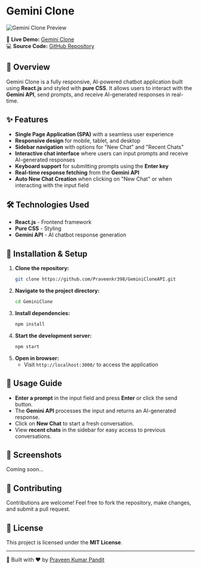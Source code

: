 # Gemini Clone

![Gemini Clone Preview](https://github.com/user-attachments/assets/d1905339-414d-4d7b-af64-356b14417710)

🚀 **Live Demo:** [Gemini Clone](https://igeminiclone.netlify.app/)  
💻 **Source Code:** [GitHub Repository](https://github.com/Praveenkr398/GeminiCloneAPI)

## 📌 Overview
Gemini Clone is a fully responsive, AI-powered chatbot application built using **React.js** and styled with **pure CSS**. It allows users to interact with the **Gemini API**, send prompts, and receive AI-generated responses in real-time.

## ✨ Features
- **Single Page Application (SPA)** with a seamless user experience
- **Responsive design** for mobile, tablet, and desktop
- **Sidebar navigation** with options for "New Chat" and "Recent Chats"
- **Interactive chat interface** where users can input prompts and receive AI-generated responses
- **Keyboard support** for submitting prompts using the **Enter key**
- **Real-time response fetching** from the **Gemini API**
- **Auto New Chat Creation** when clicking on "New Chat" or when interacting with the input field

## 🛠️ Technologies Used
- **React.js** - Frontend framework
- **Pure CSS** - Styling
- **Gemini API** - AI chatbot response generation

## 🚀 Installation & Setup
1. **Clone the repository:**
   ```bash
   git clone https://github.com/Praveenkr398/GeminiCloneAPI.git
   ```
2. **Navigate to the project directory:**
   ```bash
   cd GeminiClone
   ```
3. **Install dependencies:**
   ```bash
   npm install
   ```
4. **Start the development server:**
   ```bash
   npm start
   ```
5. **Open in browser:**
   - Visit `http://localhost:3000/` to access the application

## 🎯 Usage Guide
- **Enter a prompt** in the input field and press **Enter** or click the send button.
- The **Gemini API** processes the input and returns an AI-generated response.
- Click on **New Chat** to start a fresh conversation.
- View **recent chats** in the sidebar for easy access to previous conversations.

## 📸 Screenshots
Coming soon...

## 🤝 Contributing
Contributions are welcome! Feel free to fork the repository, make changes, and submit a pull request.

## 📜 License
This project is licensed under the **MIT License**.

---
🚀 Built with ❤️ by [Praveen Kumar Pandit](https://github.com/Praveenkr398)
